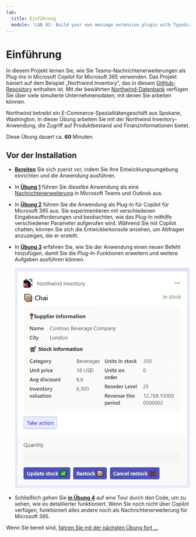 ```yaml
---
lab:
  title: Einführung
  module: 'LAB 02: Build your own message extension plugin with TypeScript (TS) for Microsoft Copilot'
---
```


# Einführung

In diesem Projekt lernen Sie, wie Sie Teams-Nachrichtenerweiterungen als Plug-Ins in Microsoft Copilot für Microsoft 365 verwenden. Das Projekt basiert auf dem Beispiel „Northwind Inventory“, das in diesem [GitHub-Repository](https://github.com/OfficeDev/Copilot-for-M365-Plugins-Samples/tree/main/samples/msgext-northwind-inventory-ts) enthalten ist. Mit der bewährten [Northwind-Datenbank](https://learn.microsoft.com/dotnet/framework/data/adonet/sql/linq/downloading-sample-databases) verfügen Sie über viele simulierte Unternehmensdaten, mit denen Sie arbeiten können.

Northwind betreibt ein E-Commerce-Spezialitätengeschäft aus Spokane, Washington. In dieser Übung arbeiten Sie mit der Northwind Inventory-Anwendung, die Zugriff auf Produktbestand und Finanzinformationen bietet.

Diese Übung dauert ca. **60** Minuten.

## Vor der Installation

- [**Bereiten**](./2-prepare-development-environment.md) Sie sich zuerst vor, indem Sie Ihre Entwicklungsumgebung einrichten und die Anwendung ausführen.

- In [**Übung 1**](./3-exercise-1-run-message-extension.md) führen Sie dieselbe Anwendung als eine [Nachrichtenerweiterung](https://learn.microsoft.com/microsoftteams/platform/messaging-extensions/what-are-messaging-extensions) in Microsoft Teams und Outlook aus.

- In [**Übung 2**](./4-exercise-2-run-copilot-plugin.md) führen Sie die Anwendung als Plug-In für Copilot für Microsoft 365 aus. Sie experimentieren mit verschiedenen Eingabeaufforderungen und beobachten, wie das Plug-In mithilfe verschiedener Parameter aufgerufen wird. Während Sie mit Copilot chatten, können Sie sich die Entwicklerkonsole ansehen, um Abfragen anzuzeigen, die er erstellt.

- In [**Übung 3**](./5-exercise-3-add-new-command.md) erfahren Sie, wie Sie der Anwendung einen neuen Befehl hinzufügen, damit Sie die Plug-In-Funktionen erweitern und weitere Aufgaben ausführen können.

  ![Screenshot einer adaptiven Karte, die ein Produkt anzeigt.](../media/1-00-product-card-only.png)

- Schließlich gehen Sie [**in Übung 4**](./6-exercise-4-explore-plugin-source-code.md) auf eine Tour durch den Code, um zu sehen, wie es detaillierter funktioniert. Wenn Sie noch nicht über Copilot verfügen, funktioniert alles andere noch als Nachrichtenerweiterung für Microsoft 365.

Wenn Sie bereit sind, [fahren Sie mit der nächsten Übung fort …](./2-prepare-development-environment.md)